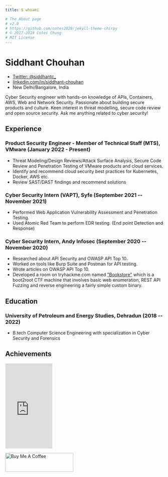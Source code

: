 ```yaml
---
title: $ whoami

# The About page
# v2.0
# https://github.com/cotes2020/jekyll-theme-chirpy
# © 2017-2019 Cotes Chung
# MIT License
---
```

<!-- The (first) h1 will be used as the <title> of the HTML page -->
# Siddhant Chouhan

<!-- The unordered list immediately after the h1 will be formatted on a single
line. It is intended to be used for contact details -->
- [Twitter: @siddhantc_](https://twitter.com/siddhantc_) 
- [linkedin.com/in/siddhant-chouhan](https://www.linkedin.com/in/siddhant-chouhan/)
- New Delhi/Bangalore, India

<!-- The paragraph after the h1 and ul and before the first h2 is optional. It
is intended to be used for a short summary. -->
Cyber Security engineer with hands-on knowledge of APIs, Containers, AWS, Web and Network Security. Passionate about building secure products and culture. Keen interest in threat modelling, secure code review and open source security. Ask me anything related to cyber security!

## Experience

<!-- You have to wrap the "left" and "right" half of these headings in spans by
hand -->

### <span>Product Security Engineer - Member of Technical Staff (MTS), VMware</span> <span>(January 2022 - Present)</span>

- Threat Modeling/Design Reviews/Attack Surface Analysis, Secure Code Review and Penetration Testing of VMware products and cloud services. 
- Identify and recommend cloud security best practices for Kubernetes, Docker, AWS etc.
- Review SAST/DAST findings and recommend solutions

### <span>Cyber Security Intern (VAPT), Syfe</span> <span>(September 2021 -- November 2021)</span>

- Performed Web Application Vulnerability Assessment and Penetration Testing.
- Used Atomic Red Team to perform EDR testing. (End point Detection and Response)

### <span>Cyber Security Intern, Andy Infosec</span> <span>(September 2020 -- November 2020)</span>

- Researched about API Security and OWASP API Top 10.
- Worked on tools like Burp Suite and Postman for API testing.
- Wrote articles on OWASP API Top 10.
- Developed a room on tryhackme.com named ["Bookstore"](https://tryhackme.com/room/bookstoreoc) which is a boot2root CTF machine that involves basic web enumeration, REST API Fuzzing and reverse engineering a fairly simple custom binary.

## Education

### <span>University of Petroleum and Energy Studies, Dehradun</span> <span>(2018 -- 2022)</span>

  - B.tech Computer Science Engineering with specialization in Cyber Security and Forensics


## Achievements

<div data-iframe-width="150" data-iframe-height="270" data-share-badge-id="eb4e65ad-6ee5-485d-a6af-4f187268205d" data-share-badge-host="https://www.credly.com"></div><script type="text/javascript" async src="//cdn.credly.com/assets/utilities/embed.js"></script>

<iframe
  src="https://www.credential.net/embed/3f87039f-3fd4-48ba-a7fc-d10a24b8327c"
  width="150"
  height="270"
  frameborder="0"
  allowfullscreen>
</iframe>


<a href="https://www.buymeacoffee.com/sidchn" target="_blank"><img src="https://cdn.buymeacoffee.com/buttons/v2/default-blue.png" alt="Buy Me A Coffee" style="height: 60px !important;width: 217px !important;" ></a>
